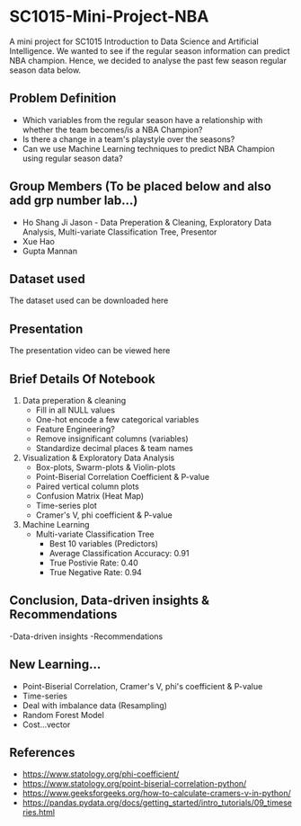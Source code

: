 # SC1015-Mini-Project-NBA
A mini project for SC1015 Introduction to Data Science and Artificial Intelligence. We wanted to see if the regular season information can predict NBA champion.
Hence, we decided to analyse the past few season regular season data below.

## Problem Definition
- Which variables from the regular season have a relationship with whether the team becomes/is a NBA Champion?
- Is there a change in a team's playstyle over the seasons?
- Can we use Machine Learning techniques to predict NBA Champion using regular season data?
## Group Members (To be placed below and also add grp number lab...)
- Ho Shang Ji Jason - Data Preperation & Cleaning, Exploratory Data Analysis, Multi-variate Classification Tree, Presentor
- Xue Hao
- Gupta Mannan
## Dataset used
The dataset used can be downloaded here
## Presentation
The presentation video can be viewed here
## Brief Details Of Notebook
1. Data preperation & cleaning
   - Fill in all NULL values
   - One-hot encode a few categorical variables
   - Feature Engineering?
   - Remove insignificant columns (variables)
   - Standardize decimal places & team names
2. Visualization & Exploratory Data Analysis
   - Box-plots, Swarm-plots & Violin-plots
   - Point-Biserial Correlation Coefficient & P-value
   - Paired vertical column plots
   - Confusion Matrix (Heat Map)
   - Time-series plot
   - Cramer's V, phi coefficient & P-value
3. Machine Learning
   - Multi-variate Classification Tree
     - Best 10 variables (Predictors)
     - Average Classification Accuracy: 0.91
     - True Postivie Rate: 0.40
     - True Negative Rate: 0.94
## Conclusion, Data-driven insights & Recommendations
-Data-driven insights 
-Recommendations
## New Learning...
- Point-Biserial Correlation, Cramer's V, phi's coefficient & P-value
- Time-series
- Deal with imbalance data (Resampling)
- Random Forest Model
- Cost...vector
## References
- https://www.statology.org/phi-coefficient/
- https://www.statology.org/point-biserial-correlation-python/
- https://www.geeksforgeeks.org/how-to-calculate-cramers-v-in-python/
- https://pandas.pydata.org/docs/getting_started/intro_tutorials/09_timeseries.html

 
